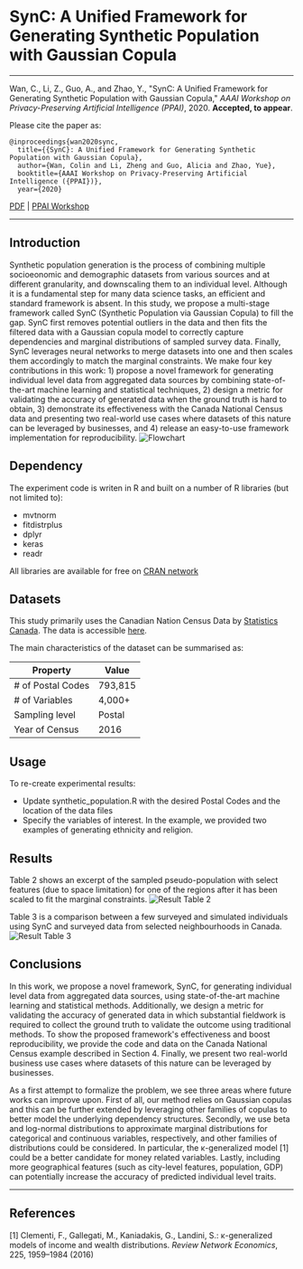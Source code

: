 # SynC: A Unified Framework for Generating Synthetic Population with Gaussian Copula

------------

Wan, C., Li, Z., Guo, A., and Zhao, Y., "SynC: A Unified Framework for Generating Synthetic Population with Gaussian 
Copula," *AAAI Workshop on Privacy-Preserving Artificial Intelligence (PPAI)*, 2020. **Accepted, to appear**.

Please cite the paper as:
    
    @inproceedings{wan2020sync,
      title={{SynC}: A Unified Framework for Generating Synthetic Population with Gaussian Copula},
      author={Wan, Colin and Li, Zheng and Guo, Alicia and Zhao, Yue},
      booktitle={AAAI Workshop on Privacy-Preserving Artificial Intelligence ({PPAI})},
      year={2020}
    
 [PDF](https://arxiv.org/abs/1904.07998) | [PPAI Workshop](https://www2.isye.gatech.edu/~fferdinando3/cfp/PPAI20/)
 
 
------------


## Introduction

Synthetic population generation is the process of combining multiple socioeonomic and demographic datasets from various sources and at different granularity, and downscaling them to an individual level. Although it is a fundamental step for many data science tasks, an efficient and standard framework is absent. In this study, we propose a multi-stage framework called SynC (Synthetic Population via Gaussian Copula) to fill the gap. SynC first removes potential outliers in the data and then fits the filtered data with a Gaussian copula model to correctly capture dependencies and marginal distributions of sampled survey data. Finally, SynC leverages neural networks to merge datasets into one and then scales them accordingly to match the marginal constraints. We make four key contributions in this work: 1) propose a novel framework for generating individual level data from aggregated data sources by combining state-of-the-art machine learning and statistical techniques, 2) design a metric for validating the accuracy of generated data when the ground truth is hard to obtain, 3) demonstrate its effectiveness with the Canada National Census data and presenting two real-world use cases where datasets of this nature can be leveraged by businesses, and 4) release an easy-to-use framework implementation for reproducibility.
![Flowchart](https://github.com/winstonll/SynC/blob/master/figs/flowchart.png)


## Dependency
The experiment code is writen in R and built on a number of R libraries (but not limited to):
- mvtnorm
- fitdistrplus
- dplyr
- keras
- readr

All libraries are available for free on [CRAN network](https://cran.r-project.org/)

## Datasets

This study primarily uses the Canadian Nation Census Data by [Statistics Canada](https://www12.statcan.gc.ca/census-recensement/2016/dp-pd/prof/index.cfm?Lang=E). 
The data is accessible [here](https://figshare.com/articles/SynC_Data_Sets/7938644).

The main characteristics of the dataset can be summarised as:

|Property           | Value   |
|-------------------|---------|
|# of Postal Codes  | 793,815 |
|# of Variables     | 4,000+  |
|Sampling level     | Postal  |
|Year of Census     | 2016    |


## Usage

To re-create experimental results:

- Update synthetic_population.R with the desired Postal Codes and the location of the data files
- Specify the variables of interest. In the example, we provided two examples of generating ethnicity
and religion.


## Results

Table 2 shows an excerpt of the sampled pseudo-population with select features (due to space limitation) for one of the regions after it has been scaled to fit the marginal constraints.
![Result Table 2](https://github.com/winstonll/SynC/blob/master/figs/table2.png)

Table 3 is a comparison between a few surveyed and simulated individuals using SynC and surveyed data from selected neighbourhoods in Canada.
![Result Table 3](https://github.com/winstonll/SynC/blob/master/figs/table3.png)

## Conclusions

In this work, we propose a novel framework, SynC, for generating individual level data from aggregated data sources, using state-of-the-art machine learning and statistical methods. Additionally, we design a metric for validating the accuracy of generated data in which substantial fieldwork is required to collect the ground truth to validate the outcome using traditional methods. To show the proposed framework's effectiveness and boost reproducibility, we provide the code and data on the Canada National Census example described in Section 4. Finally, we present two real-world business use cases where datasets of this nature can be leveraged by businesses. 

As a first attempt to formalize the problem, we see three areas where future works can improve upon. First of all, our method relies on Gaussian copulas and this can be further extended by leveraging other families of copulas to better model the underlying dependency structures. Secondly, we use beta and log-normal distributions to approximate marginal distributions for categorical and continuous variables, respectively, and other families of distributions could be considered. In particular, the κ-generalized model [1] could be a better candidate for money related variables. Lastly, including more geographical features (such as city-level features, population, GDP) can potentially increase the accuracy of predicted individual level traits.

-------------

## References

[1]  Clementi, F., Gallegati, M., Kaniadakis, G., Landini, S.: κ-generalized models of income and wealth distributions. *Review Network Economics*, 225, 1959–1984 (2016)
